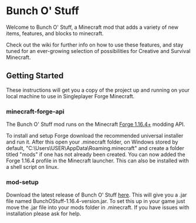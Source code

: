 # Bunch O' Stuff

Welcome to Bunch O' Stuff, a Minecraft mod that adds a variety of new items, features, and blocks to minecraft. 

Check out the wiki for further info on how to use these features, and stay tuned for an ever-growing selection of possibilities for Creative and Survival Minecraft.

## Getting Started

These instructions will get you a copy of the project up and running on your local machine to use in Singleplayer Forge Minecraft.

### minecraft-forge-api

The Bunch O' Stuff mod runs on the Minecraft [Forge 1.16.4+](http://files.minecraftforge.net/maven/net/minecraftforge/forge/index_1.16.4.html) modding API. 

To install and setup Forge download the recommended universal installer and run it. After this open your .minecraft folder, on Windows stored by default, "C:\Users\USER\AppData\Roaming\.minecraft" and create a folder titled "mods" if one has not already been created. You can now added the Forge 1.16.4 profile in the Minecraft launcher. This can also be installed with a shell script on linux.

### mod-setup

Download the latest release of Bunch O' Stuff [here](https://github.com/muzuly/BunchOStuff/releases). This will give you a .jar file named BunchOStuff-1.16.4-version.jar. To set this up in your game just move the .jar file into your mods folder in .minecraft. If you have issues with installation please ask for help.
